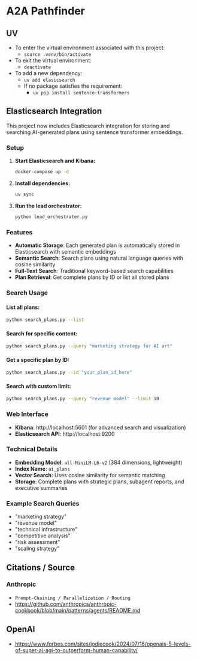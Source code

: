 # A2A Pathfinder

## UV
- To enter the virtual environment associated with this project:
    - `source .venv/bin/activate`
- To exit the virtual environment:
    - `deactivate`
- To add a new dependency:
    - `uv add elasicsearch`
    - If no package satisfies the requirement:
        - `uv pip install sentence-transformers`

## Elasticsearch Integration

This project now includes Elasticsearch integration for storing and searching AI-generated plans using sentence transformer embeddings.

### Setup

1. **Start Elasticsearch and Kibana:**
   ```bash
   docker-compose up -d
   ```

2. **Install dependencies:**
   ```bash
   uv sync
   ```

3. **Run the lead orchestrator:**
   ```bash
   python lead_orchestrater.py
   ```

### Features

- **Automatic Storage**: Each generated plan is automatically stored in Elasticsearch with semantic embeddings
- **Semantic Search**: Search plans using natural language queries with cosine similarity
- **Full-Text Search**: Traditional keyword-based search capabilities
- **Plan Retrieval**: Get complete plans by ID or list all stored plans

### Search Usage

#### List all plans:
```bash
python search_plans.py --list
```

#### Search for specific content:
```bash
python search_plans.py --query "marketing strategy for AI art"
```

#### Get a specific plan by ID:
```bash
python search_plans.py --id "your_plan_id_here"
```

#### Search with custom limit:
```bash
python search_plans.py --query "revenue model" --limit 10
```

### Web Interface

- **Kibana**: http://localhost:5601 (for advanced search and visualization)
- **Elasticsearch API**: http://localhost:9200

### Technical Details

- **Embedding Model**: `all-MiniLM-L6-v2` (384 dimensions, lightweight)
- **Index Name**: `ai_plans`
- **Vector Search**: Uses cosine similarity for semantic matching
- **Storage**: Complete plans with strategic plans, subagent reports, and executive summaries

### Example Search Queries

- "marketing strategy"
- "revenue model"
- "technical infrastructure"
- "competitive analysis"
- "risk assessment"
- "scaling strategy"

## Citations / Source
### Anthropic
- `Prompt-Chaining / Parallelization / Routing`
- https://github.com/anthropics/anthropic-cookbook/blob/main/patterns/agents/README.md

## OpenAI
- https://www.forbes.com/sites/jodiecook/2024/07/16/openais-5-levels-of-super-ai-agi-to-outperform-human-capability/



